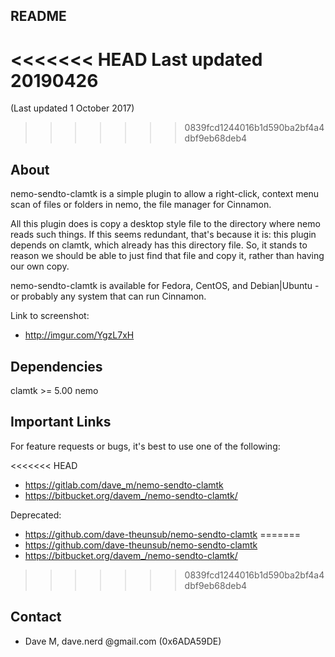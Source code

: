 README
------
<<<<<<< HEAD
Last updated 20190426
=======
(Last updated 1 October 2017)
>>>>>>> 0839fcd1244016b1d590ba2bf4a4dbf9eb68deb4

## About

nemo-sendto-clamtk is a simple plugin to allow a right-click,
context menu scan of files or folders in nemo, the
file manager for Cinnamon.

All this plugin does is copy a desktop style file to the
directory where nemo reads such things.  If this seems redundant,
that's because it is: this plugin depends on clamtk,
which already has this directory file. So, it stands to
reason we should be able to just find that file and
copy it, rather than having our own copy.

nemo-sendto-clamtk is available for Fedora, CentOS, and
Debian|Ubuntu - or probably any system that can run Cinnamon.

Link to screenshot:
* http://imgur.com/YgzL7xH

## Dependencies

clamtk >= 5.00
nemo

## Important Links

For feature requests or bugs, it's best to use one of the following:

<<<<<<< HEAD
* https://gitlab.com/dave_m/nemo-sendto-clamtk
* https://bitbucket.org/davem_/nemo-sendto-clamtk/
  
Deprecated:
* https://github.com/dave-theunsub/nemo-sendto-clamtk
=======
* https://github.com/dave-theunsub/nemo-sendto-clamtk
* https://bitbucket.org/davem_/nemo-sendto-clamtk/
>>>>>>> 0839fcd1244016b1d590ba2bf4a4dbf9eb68deb4

## Contact

* Dave M, dave.nerd @gmail.com (0x6ADA59DE)
